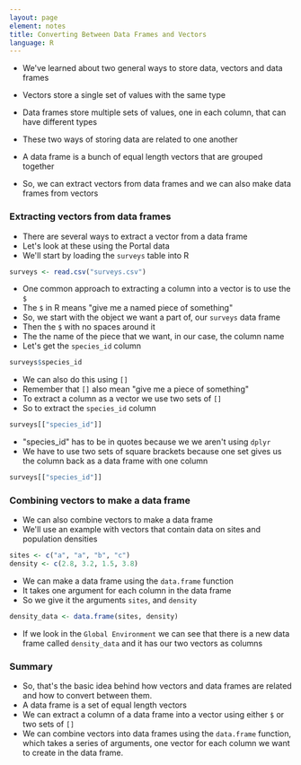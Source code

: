 ```yaml
---
layout: page
element: notes
title: Converting Between Data Frames and Vectors
language: R
---
```


* We've learned about two general ways to store data, vectors and data frames
* Vectors store a single set of values with the same type
* Data frames store multiple sets of values, one in each column, that can have different types

* These two ways of storing data are related to one another
* A data frame is a bunch of equal length vectors that are grouped together
* So, we can extract vectors from data frames and we can also make data frames from vectors

### Extracting vectors from data frames

* There are several ways to extract a vector from a data frame
* Let's look at these using the Portal data
* We'll start by loading the `surveys` table into R

```r
surveys <- read.csv("surveys.csv")
```

* One common approach to extracting a column into a vector is to use the `$`
* The `$` in R means "give me a named piece of something"
* So, we start with the object we want a part of, our `surveys` data frame
* Then the `$` with no spaces around it
* The the name of the piece that we want, in our case, the column name
* Let's get the `species_id` column 

```r
surveys$species_id
```

* We can also do this using `[]`
* Remember that `[]` also mean "give me a piece of something"
* To extract a column as a vector we use two sets of `[]`
* So to extract the `species_id` column

```r
surveys[["species_id"]]
```

* "species_id" has to be in quotes because we we aren't using `dplyr`
* We have to use two sets of square brackets because one set gives us the column back as a data frame with one column

```r
surveys[["species_id"]]
```

### Combining vectors to make a data frame

* We can also combine vectors to make a data frame
* We'll use an example with vectors that contain data on sites and population densities

```r
sites <- c("a", "a", "b", "c")
density <- c(2.8, 3.2, 1.5, 3.8)
```

* We can make a data frame using the `data.frame` function
* It takes one argument for each column in the data frame
* So we give it the arguments `sites`, and `density`

```r
density_data <- data.frame(sites, density)
```

* If we look in the `Global Environment` we can see that there is a new data frame called `density_data` and it has our two vectors as columns

### Summary

* So, that's the basic idea behind how vectors and data frames are related and how to convert between them.
* A data frame is a set of equal length vectors
* We can extract a column of a data frame into a vector using either `$` or two sets of `[]`
* We can combine vectors into data frames using the `data.frame` function, which takes a series of arguments, one vector for each column we want to create in the data frame.